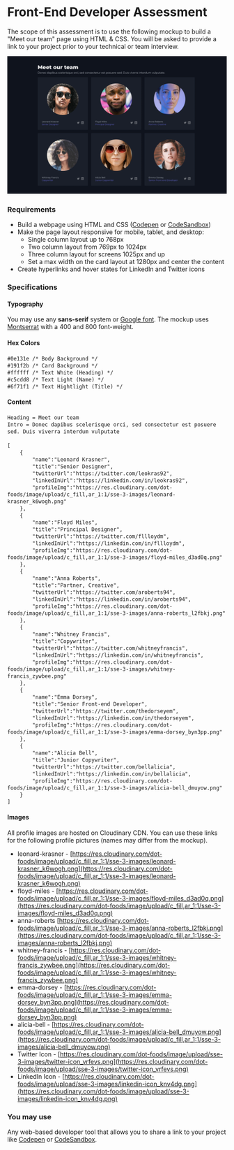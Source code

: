 # Front-End Developer Assessment 

The scope of this assessment is to use the following mockup to build a "Meet our team" page using HTML & CSS.  You will be asked to provide a link to your project prior to your technical or team interview.

![Meet our team](meet-our-team-v2.png)

### Requirements
* Build a webpage using HTML and CSS ([Codepen](https://codepen.io/) or [CodeSandbox](https://codesandbox.io/))
* Make the page layout responsive for mobile, tablet, and desktop:
  * Single column layout up to 768px
  * Two column layout from 769px to 1024px
  * Three column layout for screens 1025px and up
  * Set a max width on the card layout at 1280px and center the content
* Create hyperlinks and hover states for LinkedIn and Twitter icons


### Specifications

#### Typography
You may use any **sans-serif** system or [Google font](https://fonts.google.com/). The mockup uses [Montserrat](https://fonts.google.com/specimen/Montserrat) with a 400 and 800 font-weight.

#### Hex Colors
```
#0e131e /* Body Background */
#191f2b /* Card Background */
#ffffff /* Text White (Heading) */
#c5cdd8 /* Text Light (Name) */
#6f71f1 /* Text Hightlight (Title) */
```
#### Content
```
Heading = Meet our team
Intro = Donec dapibus scelerisque orci, sed consectetur est posuere sed. Duis viverra interdum vulputate

[
    {
        "name":"Leonard Krasner",
        "title":"Senior Designer",
        "twitterUrl":"https://twitter.com/leokras92",
        "linkedInUrl":"https://linkedin.com/in/leokras92",
        "profileImg":"https://res.cloudinary.com/dot-foods/image/upload/c_fill,ar_1:1/sse-3-images/leonard-krasner_k6wogh.png"
    },
    {
        "name":"Floyd Miles",
        "title":"Principal Designer",
        "twitterUrl":"https://twitter.com/fllloydm",
        "linkedInUrl":"https://linkedin.com/in/fllloydm",
        "profileImg":"https://res.cloudinary.com/dot-foods/image/upload/c_fill,ar_1:1/sse-3-images/floyd-miles_d3ad0q.png"
    },
    {
        "name":"Anna Roberts",
        "title":"Partner, Creative",
        "twitterUrl":"https://twitter.com/aroberts94",
        "linkedInUrl":"https://linkedin.com/in/aroberts94",
        "profileImg":"https://res.cloudinary.com/dot-foods/image/upload/c_fill,ar_1:1/sse-3-images/anna-roberts_l2fbkj.png"
    },
    {
        "name":"Whitney Francis",
        "title":"Copywriter",
        "twitterUrl":"https://twitter.com/whitneyfrancis",
        "linkedInUrl":"https://linkedin.com/in/whitneyfrancis",
        "profileImg":"https://res.cloudinary.com/dot-foods/image/upload/c_fill,ar_1:1/sse-3-images/whitney-francis_zywbee.png"
    },
    {
        "name":"Emma Dorsey",
        "title":"Senior Front-end Developer",
        "twitterUrl":"https://twitter.com/thedorseyem",
        "linkedInUrl":"https://linkedin.com/in/thedorseyem",
        "profileImg":"https://res.cloudinary.com/dot-foods/image/upload/c_fill,ar_1:1/sse-3-images/emma-dorsey_byn3pp.png"
    },
    {
        "name":"Alicia Bell",
        "title":"Junior Copywriter",
        "twitterUrl":"https://twitter.com/bellalicia",
        "linkedInUrl":"https://linkedin.com/in/bellalicia",
        "profileImg":"https://res.cloudinary.com/dot-foods/image/upload/c_fill,ar_1:1/sse-3-images/alicia-bell_dmuyow.png"
    }
]
```
#### Images 
All profile images are hosted on Cloudinary CDN. You can use these links for the following profile pictures (names may differ from the mockup).

* leonard-krasner - [https://res.cloudinary.com/dot-foods/image/upload/c_fill,ar_1:1/sse-3-images/leonard-krasner_k6wogh.png](https://res.cloudinary.com/dot-foods/image/upload/c_fill,ar_1:1/sse-3-images/leonard-krasner_k6wogh.png)
* floyd-miles - [https://res.cloudinary.com/dot-foods/image/upload/c_fill,ar_1:1/sse-3-images/floyd-miles_d3ad0q.png](https://res.cloudinary.com/dot-foods/image/upload/c_fill,ar_1:1/sse-3-images/floyd-miles_d3ad0q.png)
* anna-roberts [https://res.cloudinary.com/dot-foods/image/upload/c_fill,ar_1:1/sse-3-images/anna-roberts_l2fbkj.png](https://res.cloudinary.com/dot-foods/image/upload/c_fill,ar_1:1/sse-3-images/anna-roberts_l2fbkj.png)
* whitney-francis - [https://res.cloudinary.com/dot-foods/image/upload/c_fill,ar_1:1/sse-3-images/whitney-francis_zywbee.png](https://res.cloudinary.com/dot-foods/image/upload/c_fill,ar_1:1/sse-3-images/whitney-francis_zywbee.png)
* emma-dorsey - [https://res.cloudinary.com/dot-foods/image/upload/c_fill,ar_1:1/sse-3-images/emma-dorsey_byn3pp.png](https://res.cloudinary.com/dot-foods/image/upload/c_fill,ar_1:1/sse-3-images/emma-dorsey_byn3pp.png)
* alicia-bell - [https://res.cloudinary.com/dot-foods/image/upload/c_fill,ar_1:1/sse-3-images/alicia-bell_dmuyow.png](https://res.cloudinary.com/dot-foods/image/upload/c_fill,ar_1:1/sse-3-images/alicia-bell_dmuyow.png)
* Twitter Icon - [https://res.cloudinary.com/dot-foods/image/upload/sse-3-images/twitter-icon_vrfevs.png](https://res.cloudinary.com/dot-foods/image/upload/sse-3-images/twitter-icon_vrfevs.png)
* LinkedIn Icon - [https://res.cloudinary.com/dot-foods/image/upload/sse-3-images/linkedin-icon_knv4dg.png](https://res.cloudinary.com/dot-foods/image/upload/sse-3-images/linkedin-icon_knv4dg.png)

### You may use
Any web-based developer tool that allows you to share a link to your project like [Codepen](https://codepen.io/) or [CodeSandbox](https://codesandbox.io/).
